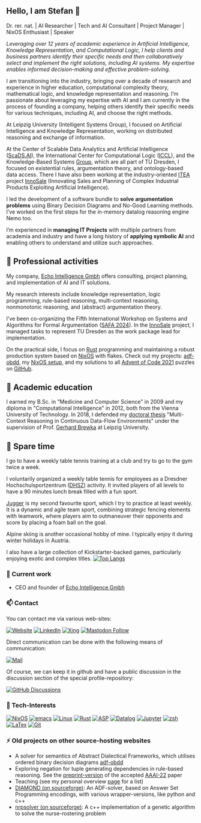 ## Hello, I am Stefan 👋

Dr. rer. nat. | AI Researcher | Tech and AI Consultant | Project Manager |  NixOS Enthusiast | Speaker

*Leveraging over 12 years of academic experience in Artificial Intelligence, Knowledge Representation, and Computational Logic, I help clients and business partners identify their specific needs and then collaboratively select and implement the right solutions, including AI systems. My expertise enables informed decision-making and effective problem-solving.*

I am transitioning into the industry, bringing over a decade of research and experience in higher education, computational complexity theory, mathematical logic, and knowledge representation and reasoning. I’m passionate about leveraging my expertise with AI and I am currently in the process of founding a company, helping others identify their specific needs for various techniques, including AI, and choose the right methods.

At Leipzig University (Intelligent Systems Group), I focused on Artificial Intelligence and Knowledge Representation, working on distributed reasoning and exchange of information.

At the Center of Scalable Data Analytics and Artificial Intelligence ([ScaDS.AI](https://scads.ai)), the International Center for Computational Logic ([ICCL](https://iccl.inf.tu-dresden.de)), and the Knowledge-Based Systems [Group](https://iccl.inf.tu-dresden.de/web/Wissensbasierte_Systeme/en), which are all part of TU Dresden, I focused on existential rules, argumentation theory, and ontology-based data access. There I have also been working at the industry-oriented [ITEA](https://itea4.org/) project [InnoSale](https://www.innosale.eu/consortium/) (Innovating Sales and Planning of Complex Industrial Products Exploiting Artificial Intelligence).

I led the development of a software bundle to **solve argumentation problems** using Binary Decision Diagrams and No-Good Learning methods. I’ve worked on the first steps for the in-memory datalog reasoning engine Nemo too.

I’m experienced in **managing IT Projects** with multiple partners from academia and industry and have a long history of **applying symbolic AI** and enabling others to understand and utilize such approaches.


## 🔭 Professional activities
My company, [Echo Intelligence Gmbh](https://www.echo-intelligence.at) offers consulting, project planning, and implementation of AI and IT solutions. 

My research interests include knowledge representation, logic programming, rule-based reasoning, multi-context reasoning, nonmonotonic reasoning, and (abstract) argumentation theory.

I've been co-organizing the Fifth International Workshop on Systems and Algorithms for Formal Argumentation ([SAFA 2024](http://safa2024.argumentationcompetition.org/)). In the [InnoSale](https://www.innosale.eu/consortium/) project, I managed tasks to represent TU Dresden as the work package lead for implementation.

On the practical side, I focus on [Rust](https://rust-lang.org) programming and maintaining a robust production system based on [NixOS](https://nixos.org) with flakes. Check out my projects: [adf-obdd](https://stefan.ellmauthaler.net/adf-obdd/), my [NixOS setup](https://github.com/ellmau/nixos), and my solutions to all [Advent of Code 2021](https://adventofcode.com/2021) puzzles on [GitHub](https://github.com/ellmau/adventofcode).

## 🤔 Academic education

I earned my B.Sc. in "Medicine and Computer Science" in 2009 and my diploma in "Computational Intelligence" in 2012, both from the Vienna University of Technology. In 2018, I defended my [doctoral thesis](http://nbn-resolving.de/urn:nbn:de:bsz:15-qucosa2-214577) "Multi-Context Reasoning in Continuous Data-Flow Environments" under the supervision of Prof. [Gerhard Brewka](http://www.informatik.uni-leipzig.de/~brewka/) at Leipzig University.

## 🌱 Spare time
I go to have a weekly table tennis training at a club and try to go to the gym twice a week.

I voluntarily organized a weekly table tennis for employees as a Dresdner Hochschulsportzentrum ([DHSZ](https://tu-dresden.de/dhsz)) activity.
It invited players of all levels to have a 90 minutes lunch break filled with a fun sport.

[Jugger](https://jugger.org) is my second favourite sport, which I try to practice at least weekly.
It is a dynamic and agile team sport, combining strategic fencing elements with teamwork, where players aim to outmaneuver their opponents and score by placing a foam ball on the goal.

Alpine skiing is another occasional hobby of mine. I typically enjoy it during winter holidays in Austria.

I also have a large collection of Kickstarter-backed games, particularly enjoying exotic and complex titles.
[![Top Langs](https://github-readme-stats.vercel.app/api/top-langs/?username=ellmau&layout=compact)](https://github.com/anuraghazra/github-readme-stats)

### 🚀 Current work
- CEO and founder of [Echo Intelligence Gmbh](https://www.echo-intelligence.at)

### 📫 Contact
You can contact me via various web-sites: 

[![Website](https://img.shields.io/badge/website-55b079?style=for-the-badge&logo=https&logoColor=white)](https://stefan.ellmauthaler.net)
[![LinkedIn](https://img.shields.io/badge/LinkedIn-0077B5?style=for-the-badge&logo=linkedin&logoColor=white)](https://www.linkedin.com/in/stefan-ellmauthaler)
[![Xing](https://img.shields.io/badge/Xing-126567?style=for-the-badge&logo=xing&logoColor=white)](https://www.xing.com/profile/Stefan_Ellmauthaler3)
<a href="https://chaos.social/@ellmau" rel="me">![Mastodon Follow](https://img.shields.io/mastodon/follow/108806020619379558?domain=https%3A%2F%2Fchaos.social&label=Mastodon&logo=mastodon&logoColor=lime&style=for-the-badge)</a>

Direct communication can be done with the following means of communication: 

[![Mail](https://img.shields.io/badge/Gmail-stefan.ellmauthaler@gmail.com-D14836?style=for-the-badge&logo=gmail&logoColor=white)](mailto:stefan.ellmauthaler@gmail.com)

Of course, we can keep it in github and have a public discussion in the discussion section of the special profile-repository: 

[![GitHub Discussions](https://img.shields.io/github/discussions/ellmau/ellmau?style=for-the-badge)](https://github.com/ellmau/ellmau/discussions)

### 🔭 Tech-Interests
[![NixOS](https://img.shields.io/badge/NixOs-00308f?style=for-the-badge&logo=NixOS&logoColor=white)](https://nixos.org)
[![emacs](https://img.shields.io/badge/Emacs-%237F5AB6.svg?&style=for-the-badge&logo=gnu-emacs&logoColor=white)](https://www.gnu.org/software/emacs/)
[![Linux](https://img.shields.io/badge/Linux-FCC624?style=for-the-badge&logo=linux&logoColor=black)](https://linux.org)
[![Rust](https://img.shields.io/badge/Rust-000000?style=for-the-badge&logo=rust&logoColor=white)](https://rust-lang.org)
[![ASP](https://img.shields.io/badge/ASP-clingo-D14836?style=for-the-badge&logo=https&logoColor=white)](https://www.mat.unical.it/aspcomp2013/files/ASP-CORE-2.03c.pdf)
[![Datalog](https://img.shields.io/badge/Datalog-69487c?style=for-the-badge&logo=https&logoColor=white)](https://www.mat.unical.it/aspcomp2013/files/ASP-CORE-2.03c.pdf)
[![Jupyter](https://img.shields.io/badge/Jupyter-F37626.svg?&style=for-the-badge&logo=Jupyter&logoColor=white)](https://jupyter.org)
[![zsh](https://img.shields.io/badge/Shell_Script-zsh-121011?style=for-the-badge&logo=gnu-bash&logoColor=white)](https://www.zsh.org)
[![LaTex](https://img.shields.io/badge/LaTeX-47A141?style=for-the-badge&logo=LaTeX&logoColor=white)](https://www.latex-project.org)
[![Git](https://img.shields.io/badge/GIT-E44C30?style=for-the-badge&logo=git&logoColor=white)](https://git-scm.com)

### ⚡ Old projects on other source-hosting websites

- A solver for semantics of Abstract Dialectical Frameworks, which utilises ordered binary decision diagrams [adf-obdd](https://stefan.ellmauthaler.net/adf-obdd)
- Exploring negation for tuple generating dependencies in rule-based reasoning. See the [preprint-version](https://arxiv.org/abs/2112.07376) of the accepted [AAAI-22](https://aaai.org/Conferences/AAAI-22/) paper 
- Teaching (see my personal overview [page](https://stefan.ellmauthaler.net/teaching/) for a list)
- [DIAMOND (on sourceforge)](https://sourceforge.net/projects/diamond-adf/): An ADF-solver, based on Answer Set Programming encodings, with various wrapper-versions, like python and c++
- [nrpsolver (on sourceforge)](https://sourceforge.net/projects/nrpsolver/): A c++ implementation of a genetic algorithm to solve the nurse-rostering problem


<!--
**ellmau/ellmau** is a ✨ _special_ ✨ repository because its `README.md` (this file) appears on your GitHub profile.

Here are some ideas to get you started:

- 🔭 I’m currently working on ...
- 🌱 I’m currently learning ...
- 👯 I’m looking to collaborate on ...
- 🤔 I’m looking for help with ...
- 💬 Ask me about ...
- 📫 How to reach me: ...
- 😄 Pronouns: ...
- ⚡ Fun fact: ...
-->

